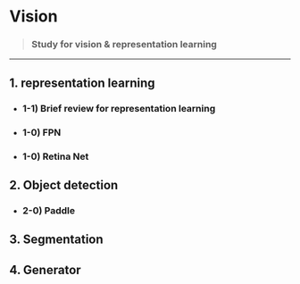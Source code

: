 # Vision

> ### Study for vision & representation learning
-----


## 1. representation learning
- ### 1-1) Brief review for representation learning
- ### 1-0) FPN
- ### 1-0) Retina Net


## 2. Object detection
- ### 2-0) Paddle


## 3. Segmentation

## 4. Generator 
